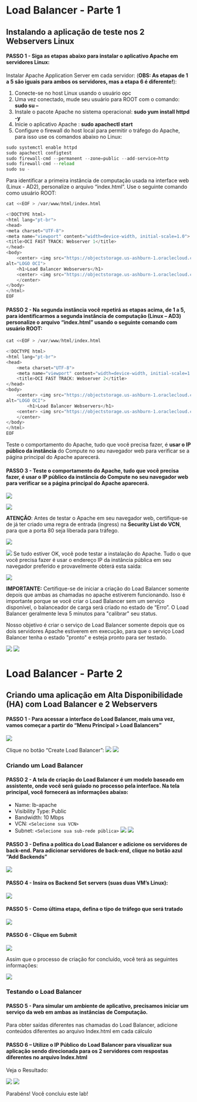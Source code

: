 # Load Balancer - Parte 1

## Instalando a aplicação de teste nos 2 Webservers Linux


####  PASSO 1 - Siga as etapas abaixo para instalar o aplicativo Apache em servidores Linux:

Instalar Apache Application Server em cada servidor:
 (**OBS: As etapas de 1 a 5 são iguais para ambos os servidores, mas a etapa 6 é diferente!**):

 1. Conecte-se no host Linux usando o usuário opc
 2. Uma vez conectado, mude seu usuário para ROOT com o comando: **sudo su –**
 3. Instale o pacote Apache no sistema operacional: **sudo yum install httpd -y**
 4. Inicie o aplicativo Apache : **sudo apachectl start**
 5. Configure o firewall do host local para permitir o tráfego do Apache, para isso use os comandos abaixo no Linux:

```python
sudo systemctl enable httpd
sudo apachectl configtest
sudo firewall-cmd --permanent --zone=public --add-service=http
sudo firewall-cmd --reload
sudo su -
```

Para identificar a primeira instância de computação usada na interface web (Linux -  AD2), personalize o arquivo “index.html”. Use o seguinte comando como usuário ROOT:

```python
cat <<EOF > /var/www/html/index.html
```

```python
<!DOCTYPE html>
<html lang="pt-br">
<head>
<meta charset="UTF-8">
<meta name="viewport" content="width=device-width, initial-scale=1.0">
<title>OCI FAST TRACK: Webserver 1</title>
</head>
<body>
    <center> <img src="https://objectstorage.us-ashburn-1.oraclecloud.com	/n/id3kyspkytmr/b/workshops-materiais/o/ocifasttracklogo.jpg"
alt="LOGO OCI">
    <h1>Load Balancer Webservers</h1>
    <center> <img src="https://objectstorage.us-ashburn-1.oraclecloud.com	/n/id3kyspkytmr/b/workshops-materiais/o/Webserver1.jpg"
    </center>
</body>
</html>
EOF
```

#### PASSO 2 - Na segunda instância você repetirá as etapas acima, **de 1 a 5**, para identificarmos a segunda instância de computação (Linux – AD3) personalize o arquivo “index.html” usando o seguinte comando com usuário ROOT:

```python
cat <<EOF > /var/www/html/index.html
```

```python
<!DOCTYPE html>
<html lang="pt-br">
<head>
    <meta charset="UTF-8">
    <meta name="viewport" content="width=device-width, initial-scale=1.0">
    <title>OCI FAST TRACK: Webserver 2</title>
</head>
<body>
    <center> <img src="https://objectstorage.us-ashburn-1.oraclecloud.com	/n/id3kyspkytmr/b/workshops-materiais/o/ocifasttracklogo.jpg"
alt="LOGO OCI">
        <h1>Load Balancer Webservers</h1>
    <center> <img src="https://objectstorage.us-ashburn-1.oraclecloud.com	/n/id3kyspkytmr/b/workshops-materiais/o/Webserver2.jpg"
    </center>
</body>
</html>
EOF
```

Teste o comportamento do Apache, tudo que você precisa fazer, é **usar o IP público da instância** do Compute no seu navegador web para verificar se a página principal do Apache aparecerá.

#### PASSO 3 - Teste o comportamento do Apache, tudo que você precisa fazer, é **usar o IP público da instância** do Compute no seu navegador web para verificar se a página principal do Apache aparecerá.

![](images/img001.png)

![](images/img002.png)

**ATENÇÃO**: Antes de testar o Apache em seu navegador web, certifique-se de já ter criado uma regra de entrada (ingress) na **Security List do VCN**, para que a porta 80 seja liberada para tráfego.

![](images/img003.png)

![](images/img004.png)
Se tudo estiver OK, você pode testar a instalação do Apache. Tudo o que você precisa fazer é usar o endereço IP da instância pública em seu navegador preferido e provavelmente obterá esta saída:

![](images/img005.png)

**IMPORTANTE:** Certifique-se de iniciar a criação do Load Balancer somente depois que ambas as chamadas no apache estiverem funcionando. Isso é importante porque se você criar o Load Balancer sem um serviço disponível, o balanceador de carga será criado no estado de “Erro”. O Load Balancer geralmente leva 5 minutos para "calibrar" seu status.

Nosso objetivo é criar o serviço de Load Balancer somente depois que os dois servidores Apache estiverem em execução, para que o serviço Load Balancer tenha o estado "pronto" e esteja pronto para ser testado.

![](images/img016.png) 
![](images/img017.png)

# Load Balancer - Parte 2

## Criando uma aplicação em Alta Disponibilidade (HA) com Load Balancer e 2 Webservers


#### PASSO 1 -  Para acessar a interface do Load Balancer, mais uma vez, vamos começar a partir do “Menu Principal > Load Balancers”

![](images/img006.png)

Clique no botão “Create Load Balancer”:
![](images/img007.png)
![](images/img008.png)


### Criando um Load Balancer

#### PASSO 2 -  A tela de criação do Load Balancer é um modelo baseado em assistente, onde você será guiado no processo pela interface. Na tela principal, você fornecerá as informações abaixo:
 - Name: lb-apache
 - Visibility Type: Public
 - Bandwidth: 10 Mbps
 - VCN: `<Selecione sua VCN>`
 - Subnet: `<Selecione sua sub-rede pública>`
![](images/img009.png)
![](images/img010.png)

#### PASSO 3 -  Defina a política do Load Balancer e adicione os servidores de back-end. Para adicionar servidores de back-end, clique no botão azul “Add Backends”

![](images/img011.png)

#### PASSO 4 -  Insira os Backend Set servers (suas duas VM’s Linux):

![](images/img012.png)

#### PASSO 5 -  Como última etapa, defina o tipo de tráfego que será tratado

![](images/img013.png)

#### PASSO 6 -  Clique em Submit

![](images/img014.png)

Assim que o processo de criação for concluído, você terá as seguintes informações:

![](images/img015.png)

### Testando o Load Balancer

#### PASSO 5 - Para simular um ambiente de aplicativo, precisamos iniciar um serviço da web em ambas as instâncias de Computação.

Para obter saídas diferentes nas chamadas do Load Balancer, adicione conteúdos diferentes ao arquivo Index.html em cada cálculo



#### PASSO 6 – Utilize o IP Público do Load Balancer para visualizar sua aplicação sendo direcionada para os 2 servidores com respostas diferentes no arquivo Index.html

Veja o Resultado:

![](images/img018.png) 
![](images/img019.png)

Parabéns! Você concluiu este lab!